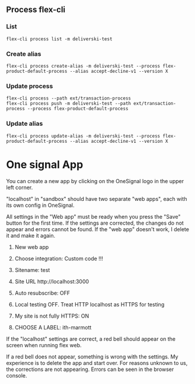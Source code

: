 ## Process flex-cli

### List

```
flex-cli process list -m deliverski-test
```

### Create alias

```
flex-cli process create-alias -m deliverski-test --process flex-product-default-process --alias accept-decline-v1 --version X
```

### Update process

```
flex-cli process --path ext/transaction-process
flex-cli process push -m deliverski-test --path ext/transaction-process --process flex-product-default-process
```
### Update alias

```
flex-cli process update-alias -m deliverski-test --process flex-product-default-process --alias accept-decline-v1 --version X
```

# One signal App

You can create a new app by clicking on the OneSignal logo in the upper left
corner.

"localhost" in "sandbox" should have two separate "web apps", each with its own
config in OneSignal.

All settings in the "Web app" must be ready when you press the "Save" button
for the first time. If the settings are corrected, the changes do not appear
and errors cannot be found. If the "web app" doesn't work, I delete it and
make it again.

1. New web app
2. Choose integration: Custom code !!!
3. Sitename: test
4. Site URL http://localhost:3000
5. Auto resubscribe: OFF
6. Local testing OFF. Treat HTTP localhost as HTTPS for testing

7. My site is not fully HTTPS: ON
8. CHOOSE A LABEL: ith-marmott

If the "localhost" settings are correct, a red bell should appear on the screen
when running flex web.

If a red bell does not appear, something is wrong with the settings. My
experience is to delete the app and start over. For reasons unknown to us, the
corrections are not appearing. Errors can be seen in the browser console.

